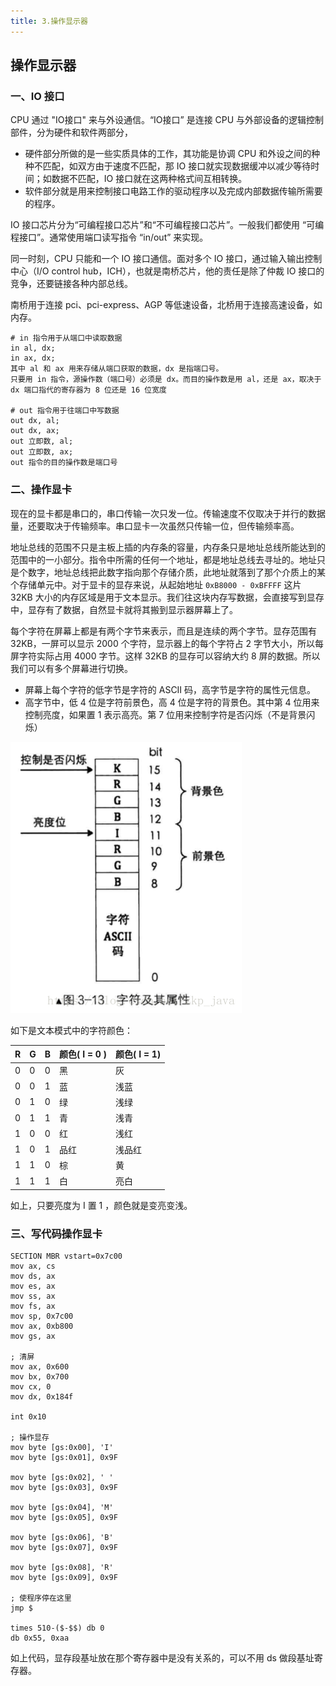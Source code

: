 ```yaml
---
title: 3.操作显示器
---
```


## 操作显示器

### 一、IO 接口

CPU 通过 "IO接口" 来与外设通信。“IO接口” 是连接 CPU 与外部设备的逻辑控制部件，分为硬件和软件两部分，

- 硬件部分所做的是一些实质具体的工作，其功能是协调 CPU 和外设之间的种种不匹配，如双方由于速度不匹配，那 IO 接口就实现数据缓冲以减少等待时间；如数据不匹配，IO 接口就在这两种格式间互相转换。
- 软件部分就是用来控制接口电路工作的驱动程序以及完成内部数据传输所需要的程序。

IO 接口芯片分为“可编程接口芯片”和“不可编程接口芯片”。一般我们都使用 “可编程接口”。通常使用端口读写指令 “in/out” 来实现。

同一时刻，CPU 只能和一个 IO 接口通信。面对多个 IO 接口，通过输入输出控制中心（I/O control hub，ICH），也就是南桥芯片，他的责任是除了仲裁 IO 接口的竞争，还要链接各种内部总线。

南桥用于连接 pci、pci-express、AGP 等低速设备，北桥用于连接高速设备，如内存。

```
# in 指令用于从端口中读取数据
in al, dx;
in ax, dx;
其中 al 和 ax 用来存储从端口获取的数据，dx 是指端口号。
只要用 in 指令，源操作数（端口号）必须是 dx。而目的操作数是用 al，还是 ax，取决于 dx 端口指代的寄存器为 8 位还是 16 位宽度

# out 指令用于往端口中写数据
out dx, al;
out dx, ax;
out 立即数, al;
out 立即数, ax;
out 指令的目的操作数是端口号
```

### 二、操作显卡

现在的显卡都是串口的，串口传输一次只发一位。传输速度不仅取决于并行的数据量，还要取决于传输频率。串口显卡一次虽然只传输一位，但传输频率高。

地址总线的范围不只是主板上插的内存条的容量，内存条只是地址总线所能达到的范围中的一小部分。指令中所需的任何一个地址，都是地址总线去寻址的。地址只是个数字，地址总线把此数字指向那个存储介质，此地址就落到了那个介质上的某个存储单元中。对于显卡的显存来说，从起始地址 `0xB8000 - 0xBFFFF` 这片 32KB 大小的内存区域是用于文本显示。我们往这块内存写数据，会直接写到显存中，显存有了数据，自然显卡就将其搬到显示器屏幕上了。

每个字符在屏幕上都是有两个字节来表示，而且是连续的两个字节。显存范围有 32KB，一屏可以显示 2000 个字符，显示器上的每个字符占 2 字节大小，所以每屏字符实际占用 4000 字节。这样 32KB 的显存可以容纳大约 8 屏的数据。所以我们可以有多个屏幕进行切换。

- 屏幕上每个字符的低字节是字符的 ASCII 码，高字节是字符的属性元信息。
- 高字节中，低 4 位是字符前景色，高 4 位是字符的背景色。其中第 4 位用来控制亮度，如果置 1 表示高亮。第 7 位用来控制字符是否闪烁（不是背景闪烁）

![](./image/字符及其属性.png)

如下是文本模式中的字符颜色：

| R    | G    | B    | 颜色( I = 0 ) | 颜色( I = 1) |
| ---- | ---- | ---- | ------------- | ------------ |
| 0    | 0    | 0    | 黑            | 灰           |
| 0    | 0    | 1    | 蓝            | 浅蓝         |
| 0    | 1    | 0    | 绿            | 浅绿         |
| 0    | 1    | 1    | 青            | 浅青         |
| 1    | 0    | 0    | 红            | 浅红         |
| 1    | 0    | 1    | 品红          | 浅品红       |
| 1    | 1    | 0    | 棕            | 黄           |
| 1    | 1    | 1    | 白            | 亮白         |

如上，只要亮度为 I 置 1 ，颜色就是变亮变浅。

### 三、写代码操作显卡

```
SECTION MBR vstart=0x7c00
mov ax, cs
mov ds, ax
mov es, ax
mov ss, ax
mov fs, ax
mov sp, 0x7c00
mov ax, 0xb800
mov gs, ax 

; 清屏
mov ax, 0x600
mov bx, 0x700
mov cx, 0
mov dx, 0x184f

int 0x10

; 操作显存
mov byte [gs:0x00], 'I'
mov byte [gs:0x01], 0x9F

mov byte [gs:0x02], ' '
mov byte [gs:0x03], 0x9F

mov byte [gs:0x04], 'M'
mov byte [gs:0x05], 0x9F

mov byte [gs:0x06], 'B'
mov byte [gs:0x07], 0x9F

mov byte [gs:0x08], 'R'
mov byte [gs:0x09], 0x9F

; 使程序停在这里
jmp $

times 510-($-$$) db 0
db 0x55, 0xaa
```

如上代码，显存段基址放在那个寄存器中是没有关系的，可以不用 ds 做段基址寄存器。

